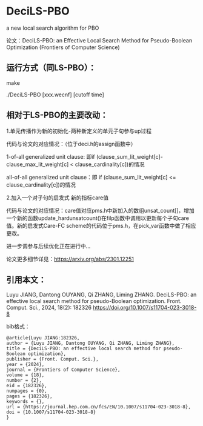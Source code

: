 # DeciLS-PBO
a new local search algorithm for PBO

论文：DeciLS-PBO: an Effective Local Search Method for Pseudo-Boolean Optimization (Frontiers of Computer Science)

## 运行方式（同LS-PBO）：

make

./DeciLS-PBO [xxx.wecnf] [cutoff time]


## 相对于LS-PBO的主要改动：

1.单元传播作为新的初始化-两种新定义的单元子句参与up过程

代码与论文的对应情况：（位于deci.h的assign函数中）

1-of-all generalized unit clause:  即if (clause_sum_lit_weight[c]-clause_max_lit_weight[c] < clause_cardinality[c])的情况

all-of-all generalized unit clause：即 if (clause_sum_lit_weight[c] <= clause_cardinality[c])的情况


2.加入一个对子句的启发式 新的指标care值

代码与论文的对应情况：care值对应pms.h中新加入的数组unsat_count[]，增加一个新的函数update_hardunsatcount()在filp函数中调用以更新每个子句care值。新的启发式Care-FC scheme的代码位于pms.h，在pick_var函数中做了相应更改。

进一步调参与后续优化正在进行中...

论文更多细节详见：https://arxiv.org/abs/2301.12251

## 引用本文：

Luyu JIANG, Dantong OUYANG, Qi ZHANG, Liming ZHANG. DeciLS-PBO: an effective local search method for pseudo-Boolean optimization. Front. Comput. Sci., 2024, 18(2): 182326 https://doi.org/10.1007/s11704-023-3018-8

bib格式：
```
@article{Luyu JIANG:182326,
author = {Luyu JIANG, Dantong OUYANG, Qi ZHANG, Liming ZHANG},
title = {DeciLS-PBO: an effective local search method for pseudo-Boolean optimization},
publisher = {Front. Comput. Sci.},
year = {2024},
journal = {Frontiers of Computer Science},
volume = {18},
number = {2},
eid = {182326},
numpages = {0},
pages = {182326},
keywords = {},
url = {https://journal.hep.com.cn/fcs/EN/10.1007/s11704-023-3018-8},
doi = {10.1007/s11704-023-3018-8}
}    
```

